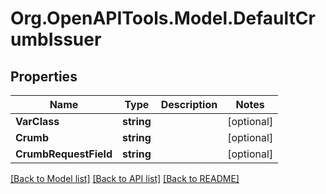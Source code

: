 # Org.OpenAPITools.Model.DefaultCrumbIssuer

## Properties

Name | Type | Description | Notes
------------ | ------------- | ------------- | -------------
**VarClass** | **string** |  | [optional] 
**Crumb** | **string** |  | [optional] 
**CrumbRequestField** | **string** |  | [optional] 

[[Back to Model list]](../README.md#documentation-for-models) [[Back to API list]](../README.md#documentation-for-api-endpoints) [[Back to README]](../README.md)

